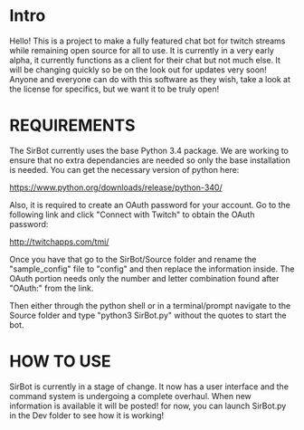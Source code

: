 # Intro
Hello! This is a project to make a fully featured chat bot for twitch streams while remaining open source for all to use. It is currently in a very early alpha, it currently functions as a client for their chat but not much else. It will be changing quickly so be on the look out for updates very soon! Anyone and everyone can do with this software as they wish, take a look at the license for specifics, but we want it to be truly open!


# REQUIREMENTS
The SirBot currently uses the base Python 3.4 package. We are working to ensure that no extra dependancies are needed so only the base installation is needed. You can get the necessary version of python here:

https://www.python.org/downloads/release/python-340/

Also, it is required to create an OAuth password for your account. Go to the following link and click "Connect with Twitch" to obtain the OAuth password:

http://twitchapps.com/tmi/

Once you have that go to the SirBot/Source folder and rename the "sample_config" file to "config" and then replace the information inside. The OAuth portion needs only the number and letter combination found after "OAuth:" from the link.

Then either through the python shell or in a terminal/prompt navigate to the Source folder and type "python3 SirBot.py" without the quotes to start the bot.


# HOW TO USE

SirBot is currently in a stage of change. It now has a user interface and the command system is undergoing a complete overhaul. When new information is available it will be posted! for now, you can launch SirBot.py in the Dev folder to see how it is working!
